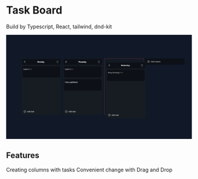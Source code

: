 # Task Board 
Build by Typescript, React, tailwind, dnd-kit 

![Screenshot](https://github.com/demitrij-dev/Task-Manager/blob/9a8401fd9fff4184f1d14855462ed072ee91bb35/%D0%A1%D0%BD%D0%B8%D0%BC%D0%BE%D0%BA%20%D1%8D%D0%BA%D1%80%D0%B0%D0%BD%D0%B0%20(780).png)

## Features 
Creating columns with tasks
Convenient change with Drag and Drop
